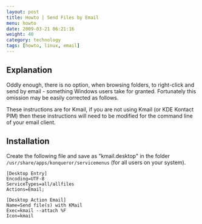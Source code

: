 ```yaml
---
layout: post
title: Howto | Send Files by Email
menu: howto
date: 2009-03-21 06:21:16
weight: 40
category: technology
tags: [howto, linux, email]
---
```


## Explanation

Oddly enough, there is no option, when browsing folders, to right-click and send by email - something Windows users take for granted. Fortunately this omission may be easily corrected as follows.

These instructions are for Kmail, if you are not using Kmail (or KDE Kontact PIM) then these instructions will need to be modified for the command line of your email client.

## Installation

Create the following file and save as "kmail.desktop" in the folder `/usr/share/apps/konqueror/servicemenus` (for all users on your system).

    [Desktop Entry]
    Encoding=UTF-8
    ServiceTypes=all/allfiles
    Actions=Email;

    [Desktop Action Email]
    Name=Send file(s) with KMail
    Exec=kmail --attach %F
    Icon=kmail
